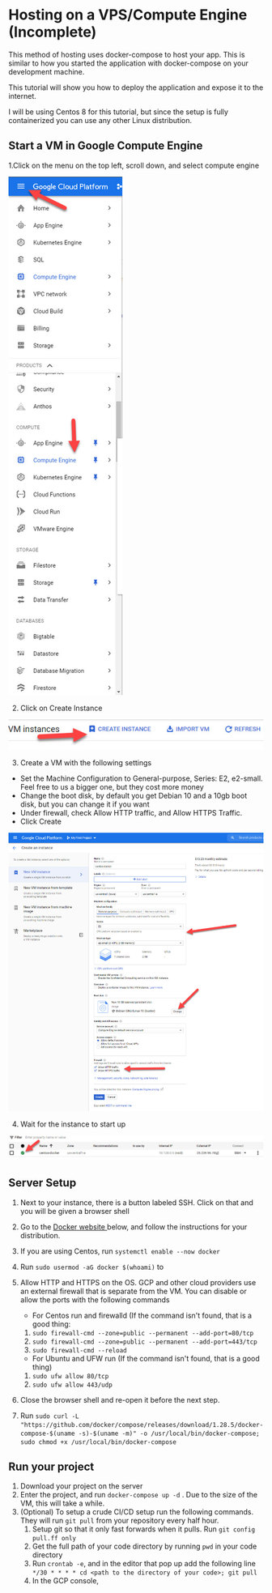 # Hosting on a VPS/Compute Engine \(Incomplete\)

This method of hosting uses docker-compose to host your app. This is similar to how you started the application with docker-compose on your development machine. 

This tutorial will show you how to deploy the application and expose it to the internet.  

I will be using Centos 8 for this tutorial, but since the setup is fully containerized you can use any other Linux distribution.

## Start a VM in Google Compute Engine

1.Click on the menu on the top left, scroll down, and select compute engine

![GCP Compute Engine](.gitbook/assets/gcpcomputeengine.jpg)

2. Click on Create Instance

![](.gitbook/assets/gcpcomputeenginecreateinstance.jpg)

3. Create a VM with the following settings

* Set the Machine Configuration to General-purpose, Series: E2, e2-small. Feel free to us a bigger one, but they cost more money
* Change the boot disk, by default you get Debian 10 and a 10gb boot disk, but you can change it if you want
* Under firewall, check Allow HTTP traffic, and Allow HTTPS Traffic.
* Click Create

![GCP Setup](.gitbook/assets/gcpcomputeenginesetup.jpg)

4. Wait for the instance to start up

![](.gitbook/assets/gcpcomputeengineinstancestartup.jpg)

## Server Setup

1. Next to your instance, there is a button labeled SSH. Click on that and you will be given a browser shell
2. Go to the [Docker website ](https://docs.docker.com/engine/install/ubuntu/)below, and follow the instructions for your distribution. 
3. If you are using Centos, run `systemctl enable --now docker` 
4. Run `sudo usermod -aG docker $(whoami)` to 
5. Allow HTTP and HTTPS on the OS. GCP and other cloud providers use an external firewall that is separate from the VM. You can disable or allow the ports with the following commands
   * For Centos run and firewalld \(If the command isn't found, that is a good thing:

   1. `sudo firewall-cmd --zone=public --permanent --add-port=80/tcp`
   2. `sudo firewall-cmd --zone=public --permanent --add-port=443/tcp`
   3. `sudo firewall-cmd --reload`

   * For Ubuntu and UFW run \(If the command isn't found, that is a good thing\)

   1. `sudo ufw allow 80/tcp`
   2. `sudo ufw allow 443/udp`
6. Close the browser shell and re-open it before the next step.
7. Run `sudo curl -L "https://github.com/docker/compose/releases/download/1.28.5/docker-compose-$(uname -s)-$(uname -m)" -o /usr/local/bin/docker-compose; sudo chmod +x /usr/local/bin/docker-compose`

## Run your project

1. Download your project on the server
2. Enter the project, and run `docker-compose up -d` . Due to the size of the VM, this will take a while.
3. \(Optional\) To setup a crude CI/CD setup run the following commands. They will run `git pull` from your repository every half hour. 
   1. Setup git so that it only fast forwards when it pulls. Run `git config pull.ff only`
   2. Get the full path of your code directory by running `pwd` in your code directory
   3. Run `crontab -e`, and in the editor that pop up add the following line `*/30 * * * * cd <path to the directory of your code>; git pull`
   4. In the GCP console, 







